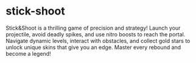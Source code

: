 # stick-shoot
Stick&amp;Shoot is a thrilling game of precision and strategy! Launch your projectile, avoid deadly spikes, and use nitro boosts to reach the portal. Navigate dynamic levels, interact with obstacles, and collect gold stars to unlock unique skins that give you an edge. Master every rebound and become a legend!

